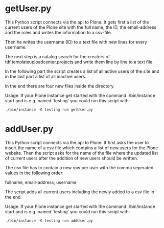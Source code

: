 # getUser.py

This Python script connects via the api to Plone. It gets first a list of the current users of the Plone site with the 
full name, the ID, the email-address and the roles and writes the information to a csv-file.

Then he writes the username (ID) to a text file with new lines for every username.

The next step is a catalog search for the creators of tdf.templateuploadcenter.projects and write them
line by line to a text file.

In the following part the script creates a list of all active users of the site and in the last part a list of all 
inactive users.

In the end there are four new files inside the directory.

Usage: If your Plone instance get started with the command ./bin/instance start and is e.g. named 'testing' 
you could run this script with:

`./bin/instance -O testing run getUser.py`


# addUser.py

This Python script connects via the api to Plone. It first asks the user to insert the
name of a csv file which contains a list of new users for the Plone website. Then the 
script asks for the name of the file where the updated list of current users after the
addition of new users should be written.

The csv file has to contain a new row per user with the comma seperated values in the
following order:

fullname, email-address, username

The script adds all current users including the newly added to a csv file in the end.

Usage: If your Plone instance get started with the command ./bin/instance start and is e.g. named 'testing' 
you could run this script with:

`./bin/instance -O testing run addUser.py`
